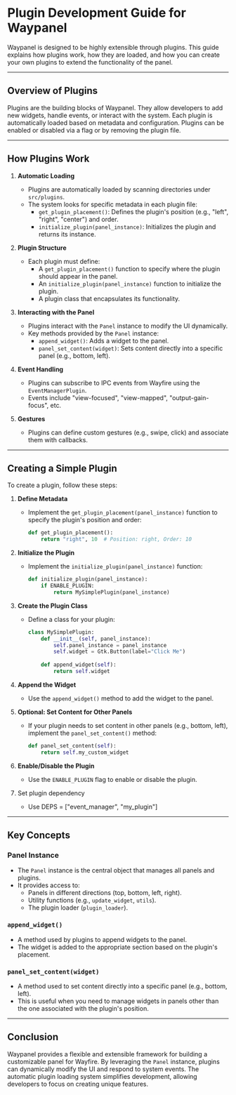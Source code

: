 # Plugin Development Guide for Waypanel

Waypanel is designed to be highly extensible through plugins. This guide explains how plugins work, how they are loaded, and how you can create your own plugins to extend the functionality of the panel.

---

## Overview of Plugins

Plugins are the building blocks of Waypanel. They allow developers to add new widgets, handle events, or interact with the system. Each plugin is automatically loaded based on metadata and configuration. Plugins can be enabled or disabled via a flag or by removing the plugin file.

---

## How Plugins Work

1. **Automatic Loading**
   - Plugins are automatically loaded by scanning directories under `src/plugins`.
   - The system looks for specific metadata in each plugin file:
     - `get_plugin_placement()`: Defines the plugin's position (e.g., "left", "right", "center") and order.
     - `initialize_plugin(panel_instance)`: Initializes the plugin and returns its instance.

2. **Plugin Structure**
   - Each plugin must define:
     - A `get_plugin_placement()` function to specify where the plugin should appear in the panel.
     - An `initialize_plugin(panel_instance)` function to initialize the plugin.
     - A plugin class that encapsulates its functionality.

3. **Interacting with the Panel**
   - Plugins interact with the `Panel` instance to modify the UI dynamically.
   - Key methods provided by the `Panel` instance:
     - `append_widget()`: Adds a widget to the panel.
     - `panel_set_content(widget)`: Sets content directly into a specific panel (e.g., bottom, left).

4. **Event Handling**
   - Plugins can subscribe to IPC events from Wayfire using the `EventManagerPlugin`.
   - Events include "view-focused", "view-mapped", "output-gain-focus", etc.

5. **Gestures**
   - Plugins can define custom gestures (e.g., swipe, click) and associate them with callbacks.

---

## Creating a Simple Plugin

To create a plugin, follow these steps:

1. **Define Metadata**
   - Implement the `get_plugin_placement(panel_instance)` function to specify the plugin's position and order:
     ```python
     def get_plugin_placement():
         return "right", 10  # Position: right, Order: 10
     ```

2. **Initialize the Plugin**
   - Implement the `initialize_plugin(panel_instance)` function:
     ```python
     def initialize_plugin(panel_instance):
         if ENABLE_PLUGIN:
             return MySimplePlugin(panel_instance)
     ```

3. **Create the Plugin Class**
   - Define a class for your plugin:
     ```python
     class MySimplePlugin:
         def __init__(self, panel_instance):
             self.panel_instance = panel_instance
             self.widget = Gtk.Button(label="Click Me")
         
         def append_widget(self):
             return self.widget
     ```

4. **Append the Widget**
   - Use the `append_widget()` method to add the widget to the panel.

5. **Optional: Set Content for Other Panels**
   - If your plugin needs to set content in other panels (e.g., bottom, left), implement the `panel_set_content()` method:
     ```python
     def panel_set_content(self):
         return self.my_custom_widget
     ```

6. **Enable/Disable the Plugin**
   - Use the `ENABLE_PLUGIN` flag to enable or disable the plugin.

7. Set plugin dependency
    - Use DEPS = ["event_manager", "my_plugin"]

---

## Key Concepts

### Panel Instance
- The `Panel` instance is the central object that manages all panels and plugins.
- It provides access to:
  - Panels in different directions (top, bottom, left, right).
  - Utility functions (e.g., `update_widget`, `utils`).
  - The plugin loader (`plugin_loader`).

### `append_widget()`
- A method used by plugins to append widgets to the panel.
- The widget is added to the appropriate section based on the plugin's placement.

### `panel_set_content(widget)`
- A method used to set content directly into a specific panel (e.g., bottom, left).
- This is useful when you need to manage widgets in panels other than the one associated with the plugin's position.

---

## Conclusion

Waypanel provides a flexible and extensible framework for building a customizable panel for Wayfire. By leveraging the `Panel` instance, plugins can dynamically modify the UI and respond to system events. The automatic plugin loading system simplifies development, allowing developers to focus on creating unique features.
